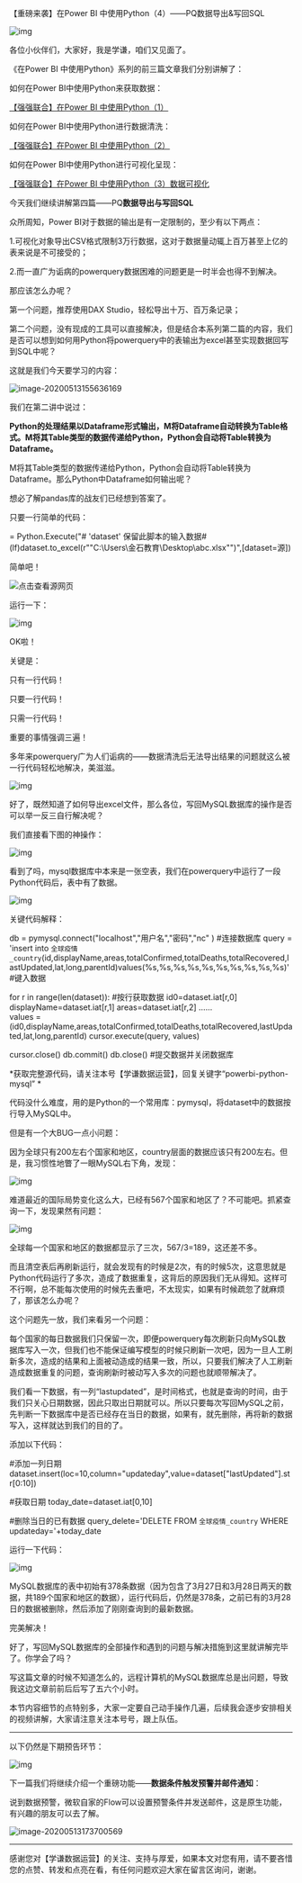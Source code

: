 【重磅来袭】在Power BI 中使用Python（4）——PQ数据导出&写回SQL

![img](https://mmbiz.qpic.cn/mmbiz_png/OyXiackVTfOjmEvtIdpBRzBlEyC4jN82l5jJaadCCfQITRcKHc5gBJxseuLKWibuwl2IsBLNbYEJoXuawYSq9Gdw/640?wx_fmt=png)

各位小伙伴们，大家好，我是学谦，咱们又见面了。



《在Power BI 中使用Python》系列的前三篇文章我们分别讲解了：



如何在Power BI中使用Python来获取数据：

[【强强联合】在Power BI 中使用Python（1）](http://mp.weixin.qq.com/s?__biz=MzI2MDY3NDk1OA==&mid=2247483920&idx=1&sn=005dff4caa2c42cf33a0fe2ba130edb9&chksm=ea6746f1dd10cfe7a87d97e1589c11a9a701b771b01041993752821ab999ee3f2f6be92e3da0&scene=21#wechat_redirect)



如何在Power BI中使用Python进行数据清洗：

[【强强联合】在Power BI 中使用Python（2）](http://mp.weixin.qq.com/s?__biz=MzI2MDY3NDk1OA==&mid=2247483938&idx=1&sn=a67fdd9eb0cebec3217ae6c5b9739215&chksm=ea6746c3dd10cfd53342278ef91f873901e2fdd71e37894e0843b18b44310b5a2662e7c64faf&scene=21#wechat_redirect)



如何在Power BI中使用Python进行可视化呈现：

[【强强联合】在Power BI 中使用Python（3）数据可视化](http://mp.weixin.qq.com/s?__biz=MzI2MDY3NDk1OA==&mid=2247483967&idx=1&sn=5c9551c80d9618219838dea0fbedbe80&chksm=ea6746dedd10cfc829141ab2e134ec66d4fb3dd9109c74252bcec48b75192fa5d8350c3c0e20&scene=21#wechat_redirect)



今天我们继续讲解第四篇——PQ**数据导出与写回SQL**



众所周知，Power BI对于数据的输出是有一定限制的，至少有以下两点：



1.可视化对象导出CSV格式限制3万行数据，这对于数据量动辄上百万甚至上亿的表来说是不可接受的；

2.而一直广为诟病的powerquery数据困难的问题更是一时半会也得不到解决。



那应该怎么办呢？



第一个问题，推荐使用DAX Studio，轻松导出十万、百万条记录；

第二个问题，没有现成的工具可以直接解决，但是结合本系列第二篇的内容，我们是否可以想到如何用Python将powerquery中的表输出为excel甚至实现数据回写到SQL中呢？



这就是我们今天要学习的内容：

![image-20200513155636169](https://tva1.sinaimg.cn/large/007S8ZIlly1geqvmvq9vnj31c60qokjm.jpg)



我们在第二讲中说过：



**Python的处理结果以Dataframe形式输出，M将Dataframe自动转换为Table格式。M将其Table类型的数据传递给Python，Python会自动将Table转换为Dataframe。**



M将其Table类型的数据传递给Python，Python会自动将Table转换为Dataframe。那么Python中Dataframe如何输出呢？



想必了解pandas库的战友们已经想到答案了。



只要一行简单的代码：

= Python.Execute("# 'dataset' 保留此脚本的输入数据#(lf)dataset.to_excel(r""C:\Users\金石教育\Desktop\abc.xlsx"")",[dataset=源])



简单吧！



![点击查看源网页](https://mmbiz.qpic.cn/mmbiz_jpg/OyXiackVTfOgNZYnvgSl4jznLias6MeovTmblzL1Zg57oic0DIazo4GP3xcCdibUE9IibqWUIgboadjkIuLnicXQW3hA/640?wx_fmt=jpeg)



运行一下：

![img](https://mmbiz.qpic.cn/mmbiz_gif/OyXiackVTfOgNZYnvgSl4jznLias6MeovTYophiaFr3Y7O4CIX6PQic6DVRa29lu1JTnuuukl4mQYmQias5fOqRNomg/640?wx_fmt=gif)



OK啦！



关键是：



只有一行代码！

只要一行代码！

只需一行代码！



重要的事情强调三遍！



多年来powerquery广为人们诟病的——数据清洗后无法导出结果的问题就这么被一行代码轻松地解决，美滋滋。

![img](https://mmbiz.qpic.cn/mmbiz_gif/OyXiackVTfOhFSYQRT6gCntGhzicVysOxeVRDn8fY1wyWEydwqMicbMHOQCe8K2CK1MTndaOGwm1AcAYk0PoicO1iaA/640?wx_fmt=gif)



好了，既然知道了如何导出excel文件，那么各位，写回MySQL数据库的操作是否可以举一反三自行解决呢？



我们直接看下图的神操作：

![img](https://mmbiz.qpic.cn/mmbiz_gif/OyXiackVTfOhFSYQRT6gCntGhzicVysOxeD2lTxxfIMGMayuPnhGt2GBfic4licKBOl53pXLkYk7dXia6fK6uH043ibA/640?wx_fmt=gif)



看到了吗，mysql数据库中本来是一张空表，我们在powerquery中运行了一段Python代码后，表中有了数据。

![img](https://mmbiz.qpic.cn/mmbiz_jpg/OyXiackVTfOhFSYQRT6gCntGhzicVysOxen5x5xnzO5Zib2piclRHX7aoYrSZBkHsLVtSsvaOp1bgqMbvUlibP51XSQ/640?wx_fmt=jpeg)



关键代码解释：

db = pymysql.connect("localhost","用户名","密码","nc" )
#连接数据库
query = 'insert into `全球疫情_country`(id,displayName,areas,totalConfirmed,totalDeaths,totalRecovered,lastUpdated,lat,long,parentId)values(%s,%s,%s,%s,%s,%s,%s,%s,%s,%s)'
#键入数据

for r in range(len(dataset)):
    #按行获取数据
    id0=dataset.iat[r,0]
    displayName=dataset.iat[r,1]
    areas=dataset.iat[r,2]
    ……  
    values = (id0,displayName,areas,totalConfirmed,totalDeaths,totalRecovered,lastUpdated,lat,long,parentId)
    cursor.execute(query, values)

cursor.close()
db.commit()
db.close()
#提交数据并关闭数据库

*获取完整源代码，请关注本号【学谦数据运营】，回复关键字“powerbi-python-mysql”
*



代码没什么难度，用的是Python的一个常用库：pymysql，将dataset中的数据按行导入MySQL中。



但是有一个大BUG一点小问题：



因为全球只有200左右个国家和地区，country层面的数据应该只有200左右。但是，我习惯性地瞥了一眼MySQL右下角，发现：

![img](https://mmbiz.qpic.cn/mmbiz_png/OyXiackVTfOhFSYQRT6gCntGhzicVysOxeuX1dm3WdGv1lWAJzBcfL3ibvecuKoSHqM9I5OYcR2oqeuB9wPdsnhWQ/640?wx_fmt=png)



难道最近的国际局势变化这么大，已经有567个国家和地区了？不可能吧。抓紧查询一下，发现果然有问题：

![img](https://mmbiz.qpic.cn/mmbiz_png/OyXiackVTfOhFSYQRT6gCntGhzicVysOxe84Qgg5EJJuA75cytFJfP75rD1v5IxAO8xybfCiaibGXZWLRPhIia2NVKA/640?wx_fmt=png)



全球每一个国家和地区的数据都显示了三次，567/3=189，这还差不多。



而且清空表后再刷新运行，就会发现有的时候是2次，有的时候5次，这意思就是Python代码运行了多次，造成了数据重复，这背后的原因我们无从得知。这样可不行啊，总不能每次使用的时候先去重吧，不太现实，如果有时候疏忽了就麻烦了，那该怎么办呢？



这个问题先一放，我们来看另一个问题：



每个国家的每日数据我们只保留一次，即便powerquery每次刷新只向MySQL数据库写入一次，但我们也不能保证编写模型的时候只刷新一次吧，因为一旦人工刷新多次，造成的结果和上面被动造成的结果一致，所以，只要我们解决了人工刷新造成数据重复的问题，查询刷新时被动写入多次的问题也就顺带解决了。



我们看一下数据，有一列“lastupdated”，是时间格式，也就是查询的时间，由于我们只关心日期数据，因此只取出日期就可以。所以只要每次写回MySQL之前，先判断一下数据库中是否已经存在当日的数据，如果有，就先删除，再将新的数据写入，这样就达到我们的目的了。



添加以下代码：

#添加一列日期
dataset.insert(loc=10,column="updateday",value=dataset["lastUpdated"].str[0:10])

#获取日期
today_date=dataset.iat[0,10]

#删除当日的已有数据
query_delete='DELETE FROM `全球疫情_country` WHERE updateday='+today_date



运行一下代码：

![img](https://mmbiz.qpic.cn/mmbiz_gif/OyXiackVTfOhFSYQRT6gCntGhzicVysOxejhh5QEjgVibs05YbSfMX6EE9MwfC8tsCWbU2y9hQY6sFeMiaC03GJk6Q/640?wx_fmt=gif)



MySQL数据库的表中初始有378条数据（因为包含了3月27日和3月28日两天的数据，共189个国家和地区的数据），运行代码后，仍然是378条，之前已有的3月28日的数据被删除，然后添加了刚刚查询到的最新数据。



完美解决！



好了，写回MySQL数据库的全部操作和遇到的问题与解决措施到这里就讲解完毕了。你学会了吗？



写这篇文章的时候不知道怎么的，远程计算机的MySQL数据库总是出问题，导致我这边文章前前后后写了五六个小时。



本节内容细节的点特别多，大家一定要自己动手操作几遍，后续我会逐步安排相关的视频讲解，大家请注意关注本号号，跟上队伍。



------



以下仍然是下期预告环节：

![img](https://mmbiz.qpic.cn/mmbiz_gif/OyXiackVTfOgNZYnvgSl4jznLias6MeovTCazgvzJicZHIfZd0JmsLw5uUTq2YNObW0BoLFbleLmFGcJZn6MIIYpA/640?wx_fmt=gif)



下一篇我们将继续介绍一个重磅功能——**数据条件触发预警并邮件通知**：



说到数据预警，微软自家的Flow可以设置预警条件并发送邮件，这是原生功能，有兴趣的朋友可以去了解。

![image-20200513173700569](https://tva1.sinaimg.cn/large/007S8ZIlly1geqyjd9x2nj31by0qikjm.jpg)



------



感谢您对【学谦数据运营】的关注、支持与厚爱，如果本文对您有用，请不要吝惜您的点赞、转发和点亮在看，有任何问题欢迎大家在留言区询问，谢谢。

